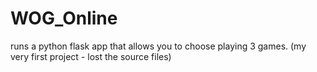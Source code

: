 # WOG_Online

runs a python flask app that allows you to choose playing 3 games.
(my very first project - lost the source files)
